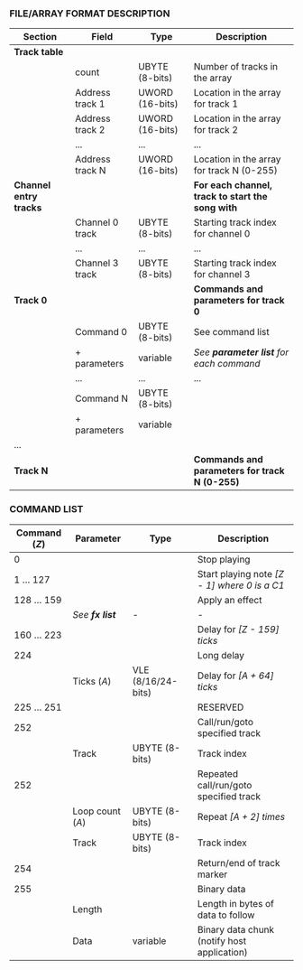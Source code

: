 ### FILE/ARRAY FORMAT DESCRIPTION

| **Section** | **Field** | **Type** | **Description** |
| --- | --- | --- | --- |
| **Track table** |  |  |  | **Number of tracks and the address of each track** |
|  | count | UBYTE (8-bits) | Number of tracks in the array |
|  | Address track 1 | UWORD (16-bits) | Location in the array for track 1 |
|  | Address track 2 | UWORD (16-bits) | Location in the array for track 2 |
|  | ... | ... | ... | ... | ... | ... |
|  | Address track N | UWORD (16-bits) | Location in the array for track N (0-255) |
| **Channel entry tracks** |  |  | **For each channel, track to start the song with** |
|  | Channel 0 track | UBYTE (8-bits) | Starting track index for channel 0 |
|  | ... | ... | ... |
|  | Channel 3 track | UBYTE (8-bits) | Starting track index for channel 3 |
| **Track 0** | | | **Commands and parameters for track 0** |
|  | Command 0 | UBYTE (8-bits) | See command list |
|  | + parameters | variable | *See __parameter list__ for each command* |
|  | ... | ... | ... | ... |
|  | Command N | UBYTE (8-bits) | |
|  | + parameters | variable | |
| ... | | | | ... |
| **Track N** | | | **Commands and parameters for track N (0-255)** |


### COMMAND LIST

| **Command (_Z_)** | **Parameter**      | **Type**           | **Description** |
| ---                     | ---                | ---                | --- |
|                 0 |                    |                    | Stop playing |
|           1 … 127 |                    |                    | Start playing note *[Z - 1] where 0 is a C1* |
|         128 … 159 |                    |                    | Apply an effect |
|                   | *See __fx list__*  | -                  | - |
|         160 … 223 |                    |                    | Delay for *[Z - 159] ticks* |
|               224 |                    |                    | Long delay |
|                   | Ticks (*A*)        | VLE (8/16/24-bits) | Delay for *[A + 64] ticks* |
|         225 … 251 |                    |                    | RESERVED |
|               252 |                    |                    | Call/run/goto specified track |
|                   | Track              | UBYTE (8-bits)     | Track index |
|               252 |                    |                    | Repeated call/run/goto specified track |
|                   | Loop count (*A*)   | UBYTE (8-bits)     | Repeat *[A + 2] times* |
|                   | Track              | UBYTE (8-bits)     | Track index |
|               254 |                    |                    | Return/end of track marker |
|               255 |                    |                    | Binary data |
|                   | Length             |                    | Length in bytes of data to follow |
|                   | Data               | variable           | Binary data chunk (notify host application) |
